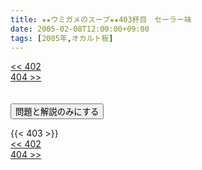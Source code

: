 ```yaml
---
title: ★★ウミガメのスープ★★403杯目　セーラー味
date: 2005-02-08T12:00:00+09:00
tags: [2005年,オカルト板]
---
```

<div class="th_left"><a href="../402"><< 402</a></div>
<div class="th_right"><a href="../404">404 >></a></div>
<br><br>
<script src="../../js/cupsoup.js"></script>
<form>
<input type="button" value="問題と解説のみにする" onClick="toggleCupsoup()">
</form>
{{< 403 >}}
<div class="th_left"><a href="../402"><< 402</a></div>
<div class="th_right"><a href="../404">404 >></a></div>